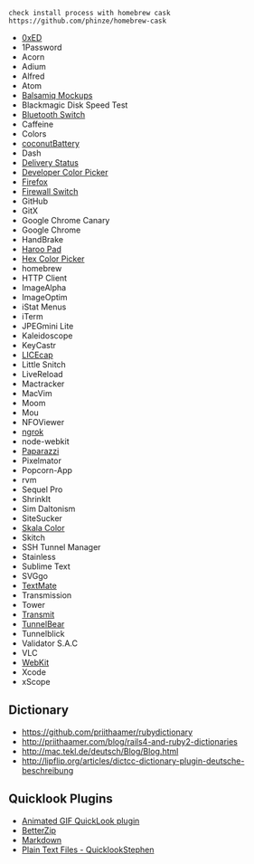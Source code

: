     check install process with homebrew cask
    https://github.com/phinze/homebrew-cask

* [0xED](http://www.suavetech.com/0xed/0xed.html)
* 1Password
* Acorn
* Adium
* Alfred
* Atom
* [Balsamiq Mockups](http://balsamiq.com/download/)
* Blackmagic Disk Speed Test
* [Bluetooth Switch](http://junecloud.com/software/mac/)
* Caffeine
* Colors
* [coconutBattery](http://www.coconut-flavour.com)
* Dash
* [Delivery Status](http://junecloud.com/software/mac/)
* [Developer Color Picker](http://download.panic.com/picker/)
* [Firefox](http://getfirefox.com)
* [Firewall Switch](http://junecloud.com/software/mac/)
* GitHub
* GitX
* Google Chrome Canary
* Google Chrome
* HandBrake
* [Haroo Pad](http://pad.haroopress.com)
* [Hex Color Picker](http://wafflesoftware.net/hexpicker/)
* homebrew
* HTTP Client
* ImageAlpha
* ImageOptim
* iStat Menus
* iTerm
* JPEGmini Lite
* Kaleidoscope
* KeyCastr
* [LICEcap](http://www.cockos.com/licecap/)
* Little Snitch
* LiveReload
* Mactracker
* MacVim
* Moom
* Mou
* NFOViewer
* [ngrok](https://ngrok.com)
* node-webkit
* [Paparazzi](http://derailer.org/paparazzi/)
* Pixelmator
* Popcorn-App
* rvm
* Sequel Pro
* ShrinkIt
* Sim Daltonism
* SiteSucker
* [Skala Color](http://bjango.com/mac/skalacolor/)
* Skitch
* SSH Tunnel Manager
* Stainless
* Sublime Text
* SVGgo
* [TextMate](http://macromates.com)
* Transmission
* Tower
* [Transmit](http://panic.com)
* [TunnelBear](https://www.tunnelbear.com/)
* Tunnelblick
* Validator S.A.C
* VLC
* [WebKit](http://webkit.org)
* Xcode
* xScope


## Dictionary

* https://github.com/priithaamer/rubydictionary
* http://priithaamer.com/blog/rails4-and-ruby2-dictionaries
* http://mac.tekl.de/deutsch/Blog/Blog.html
* http://lipflip.org/articles/dictcc-dictionary-plugin-deutsche-beschreibung


## Quicklook Plugins

* [Animated GIF QuickLook plugin](http://animgifqlgen.sourceforge.net)
* [BetterZip](http://macitbetter.com/BetterZip-Quick-Look-Generator/)
* [Markdown](http://inkmarkapp.com/markdown-quick-look-plugin-mac-os-x/)
* [Plain Text Files - QuicklookStephen](https://github.com/whomwah/qlstephen)
